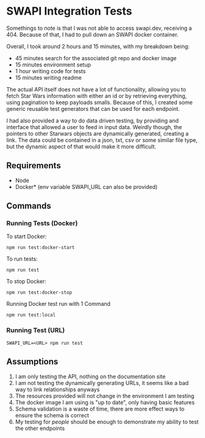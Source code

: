 # SWAPI Integration Tests
Somethings to note is that I was not able to access swapi.dev, receiving a 404. Because of that, I had to pull down an SWAPI docker container.

Overall, I took around 2 hours and 15 minutes, with my breakdown being:
- 45 minutes search for the associated git repo and docker image
- 15 minutes environment setup
- 1 hour writing code for tests
- 15 minutes writing readme

The actual API itself does not have a lot of functionality, allowing you to fetch Star Wars information with either an id or by retrieving everything, using pagination to keep payloads smalls. Because of this, I created some generic reusable test generators that can be used for each endpoint.

I had also provided a way to do data driven testing, by providing and interface that allowed a user to feed in input data. Weirdly though, the pointers to other Starwars objects are dynamically generated, creating a link. The data could be contained in a json, txt, csv or some similar file type, but the dynamic aspect of that would make it more difficult.

## Requirements
- Node
- Docker* (env variable SWAPI_URL can also be provided)

## Commands
### Running Tests (Docker)
To start Docker:
```
npm run test:docker-start
```

To run tests:
```
npm run test
```

To stop Docker:
```
npm run test:docker-stop
```

Running Docker test run with 1 Command
```
npm run test:local
```

### Running Test (URL)
```
SWAPI_URL=<URL> npm run test
```

## Assumptions
1. I am only testing the API, nothing on the documentation site
2. I am not testing the dynamically generating URLs, it seems like a bad way to link relationships anyways
3. The resources provided will not change in the environment I am testing
4. The docker image I am using is "up to date", only having basic features
5. Schema validation is a waste of time, there are more effect ways to ensure the schema is correct
6. My testing for *people* should be enough to demonstrate my ability to test the other endpoints
